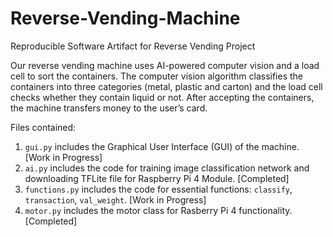 # Reverse-Vending-Machine
Reproducible Software Artifact for Reverse Vending Project

Our reverse vending machine uses AI-powered computer vision and a load cell to sort the containers. The computer vision algorithm classifies the containers into three categories (metal, plastic and carton) and the load cell checks whether they contain liquid or not. After accepting the containers, the machine transfers money to the user’s card.

Files contained:

1) ```gui.py``` includes the Graphical User Interface (GUI) of the machine. [Work in Progress]
2) ```ai.py``` includes the code for training image classification network and downloading TFLite file for Raspberry Pi 4 Module. [Completed]
3) ```functions.py``` includes the code for essential functions: ```classify```, ```transaction```, ```val_weight```. [Work in Progress]
4) ```motor.py``` includes the motor class for Rasberry Pi 4 functionality. [Completed]

